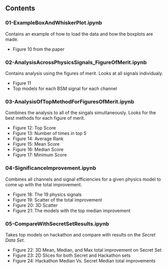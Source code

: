 ## Contents

### 01-ExampleBoxAndWhiskerPlot.ipynb
Contains an example of how to load the data and how the boxplots are made.
 * Figure 10 from the paper

### 02-AnalysisAcrossPhysicsSignals_FigureOfMerit.ipynb
Contains analysis using the figures of merit. Looks at all signals individualy.
 * Figure 11
 * Top models for each BSM signal for each channel

### 03-AnalysisOfTopMethodForFiguresOfMerit.ipynb
Combines the analysis to all of the singals simultaneously. Looks for the best methods for each figure of merit.
 * Figure 12: Top Score
 * Figure 13: Number of times in top 5
 * Figure 14: Average Rank
 * Figure 15: Mean Score
 * Figure 16: Median Score
 * Figure 17: Minimum Score

### 04-SignificanceImprovement.ipynb
Combines all channels and signal efficiencies for a given physics model to come up with the total improvement.
 * Figure 18: The 19 physics signals
 * Figure 19: Scatter of the total improvement
 * Figure 20: 3D Scatter
 * Figure 21: The models with the top median improvement

### 05-CompareWithSecretSetResults.ipynb
Takes top models on hackathon and compare with results on the _Secret Data Set_.
 * Figure 22: 3D Mean, Median, and Max total improvement on Secret Set
 * Figure 23: 2D Slices for both Secret and Hackathon sets
 * Figure 24: Hackathon Median Vs. Secret Median total improvements
